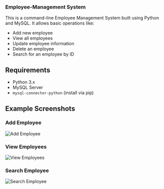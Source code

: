 ### Employee-Management System

This is a command-line Employee Management System built using Python and MySQL. It allows basic operations like:

- Add new employee
- View all employees
- Update employee information
- Delete an employee
- Search for an employee by ID

## Requirements

- Python 3.x
- MySQL Server
- `mysql-connector-python` (install via pip)

## Example Screenshots

### Add Employee
![Add Employee](screenshots/add_employee.png)

### View Employees
![View Employees](screenshots/view_employees.png)

### Search Employee
![Search Employee](screenshots/search_employee.png)

